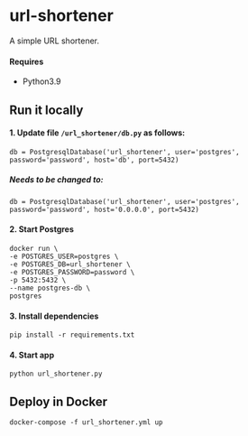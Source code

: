 # url-shortener

A simple URL shortener. 

#### Requires 
- Python3.9

## Run it locally
#### 1. Update file `/url_shortener/db.py` as follows:

`db = PostgresqlDatabase('url_shortener', user='postgres', password='password',
                           host='db', port=5432)`
##### Needs to be changed to:

`db = PostgresqlDatabase('url_shortener', user='postgres', password='password',
                           host='0.0.0.0', port=5432)`

#### 2. Start Postgres

```
docker run \
-e POSTGRES_USER=postgres \
-e POSTGRES_DB=url_shortener \
-e POSTGRES_PASSWORD=password \
-p 5432:5432 \
--name postgres-db \
postgres
```
#### 3. Install dependencies
`pip install -r requirements.txt`

#### 4. Start app
`python url_shortener.py`

## Deploy in Docker
`docker-compose -f url_shortener.yml up`
